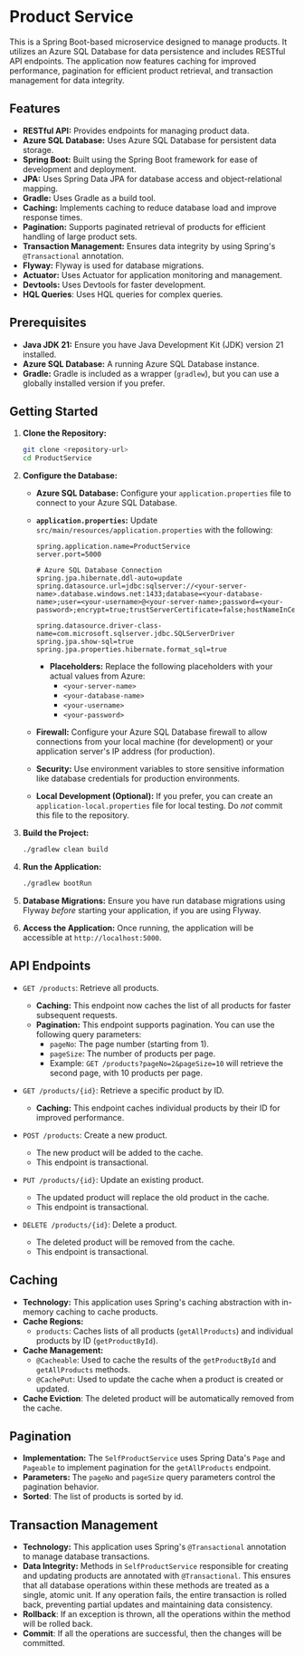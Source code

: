 # Product Service

This is a Spring Boot-based microservice designed to manage products. It utilizes an Azure SQL Database for data persistence and includes RESTful API endpoints. The application now features caching for improved performance, pagination for efficient product retrieval, and transaction management for data integrity.

## Features

*   **RESTful API:** Provides endpoints for managing product data.
*   **Azure SQL Database:** Uses Azure SQL Database for persistent data storage.
*   **Spring Boot:** Built using the Spring Boot framework for ease of development and deployment.
*   **JPA:** Uses Spring Data JPA for database access and object-relational mapping.
*   **Gradle:** Uses Gradle as a build tool.
*   **Caching:** Implements caching to reduce database load and improve response times.
*   **Pagination:** Supports paginated retrieval of products for efficient handling of large product sets.
*   **Transaction Management:** Ensures data integrity by using Spring's `@Transactional` annotation.
*   **Flyway:** Flyway is used for database migrations.
*   **Actuator:** Uses Actuator for application monitoring and management.
*   **Devtools:** Uses Devtools for faster development.
* **HQL Queries**: Uses HQL queries for complex queries.

## Prerequisites

*   **Java JDK 21:** Ensure you have Java Development Kit (JDK) version 21 installed.
*   **Azure SQL Database:** A running Azure SQL Database instance.
*   **Gradle:** Gradle is included as a wrapper (`gradlew`), but you can use a globally installed version if you prefer.

## Getting Started

1.  **Clone the Repository:**

    ```bash
    git clone <repository-url>
    cd ProductService
    ```

2.  **Configure the Database:**

    *   **Azure SQL Database:** Configure your `application.properties` file to connect to your Azure SQL Database.
    *   **`application.properties`:** Update `src/main/resources/application.properties` with the following:

        ```properties
        spring.application.name=ProductService
        server.port=5000

        # Azure SQL Database Connection
        spring.jpa.hibernate.ddl-auto=update
        spring.datasource.url=jdbc:sqlserver://<your-server-name>.database.windows.net:1433;database=<your-database-name>;user=<your-username>@<your-server-name>;password=<your-password>;encrypt=true;trustServerCertificate=false;hostNameInCertificate=*.database.windows.net;loginTimeout=30;

        spring.datasource.driver-class-name=com.microsoft.sqlserver.jdbc.SQLServerDriver
        spring.jpa.show-sql=true
        spring.jpa.properties.hibernate.format_sql=true
        ```

        *   **Placeholders:** Replace the following placeholders with your actual values from Azure:
            *   `<your-server-name>`
            *   `<your-database-name>`
            *   `<your-username>`
            *   `<your-password>`
    *   **Firewall:** Configure your Azure SQL Database firewall to allow connections from your local machine (for development) or your application server's IP address (for production).
    *   **Security:** Use environment variables to store sensitive information like database credentials for production environments.
    *   **Local Development (Optional):** If you prefer, you can create an `application-local.properties` file for local testing. Do *not* commit this file to the repository.

3.  **Build the Project:**

    ```bash
    ./gradlew clean build
    ```

4.  **Run the Application:**

    ```bash
    ./gradlew bootRun
    ```

5.  **Database Migrations:** Ensure you have run database migrations using Flyway *before* starting your application, if you are using Flyway.

6.  **Access the Application:** Once running, the application will be accessible at `http://localhost:5000`.

## API Endpoints

*   `GET /products`: Retrieve all products.
    *   **Caching:** This endpoint now caches the list of all products for faster subsequent requests.
    *   **Pagination:** This endpoint supports pagination. You can use the following query parameters:
        *   `pageNo`: The page number (starting from 1).
        *   `pageSize`: The number of products per page.
        * Example: `GET /products?pageNo=2&pageSize=10` will retrieve the second page, with 10 products per page.

*   `GET /products/{id}`: Retrieve a specific product by ID.
    *   **Caching:** This endpoint caches individual products by their ID for improved performance.
*   `POST /products`: Create a new product.
    * The new product will be added to the cache.
    * This endpoint is transactional.
*   `PUT /products/{id}`: Update an existing product.
    * The updated product will replace the old product in the cache.
    * This endpoint is transactional.
*   `DELETE /products/{id}`: Delete a product.
    * The deleted product will be removed from the cache.
    * This endpoint is transactional.

## Caching

*   **Technology:** This application uses Spring's caching abstraction with in-memory caching to cache products.
*   **Cache Regions:**
    *   `products`: Caches lists of all products (`getAllProducts`) and individual products by ID (`getProductById`).
*   **Cache Management:**
    *   `@Cacheable`: Used to cache the results of the `getProductById` and `getAllProducts` methods.
    *   `@CachePut`: Used to update the cache when a product is created or updated.
* **Cache Eviction**: The deleted product will be automatically removed from the cache.

## Pagination

*   **Implementation:** The `SelfProductService` uses Spring Data's `Page` and `Pageable` to implement pagination for the `getAllProducts` endpoint.
*   **Parameters:** The `pageNo` and `pageSize` query parameters control the pagination behavior.
* **Sorted**: The list of products is sorted by id.

## Transaction Management

*   **Technology:** This application uses Spring's `@Transactional` annotation to manage database transactions.
*   **Data Integrity:** Methods in `SelfProductService` responsible for creating and updating products are annotated with `@Transactional`. This ensures that all database operations within these methods are treated as a single, atomic unit. If any operation fails, the entire transaction is rolled back, preventing partial updates and maintaining data consistency.
* **Rollback**: If an exception is thrown, all the operations within the method will be rolled back.
* **Commit**: If all the operations are successful, then the changes will be committed.
